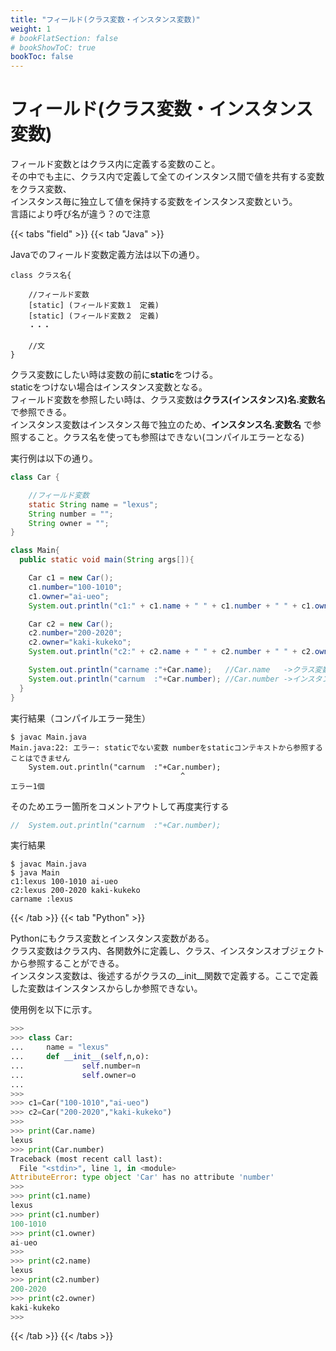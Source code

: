 ```yaml
---
title: "フィールド(クラス変数・インスタンス変数)"
weight: 1
# bookFlatSection: false
# bookShowToC: true
bookToc: false
---
```


# フィールド(クラス変数・インスタンス変数)

フィールド変数とはクラス内に定義する変数のこと。  
その中でも主に、クラス内で定義して全てのインスタンス間で値を共有する変数をクラス変数、  
インスタンス毎に独立して値を保持する変数をインスタンス変数という。  
言語により呼び名が違う？ので注意  

{{< tabs "field" >}}
{{< tab "Java" >}}

Javaでのフィールド変数定義方法は以下の通り。

```
class クラス名{

    //フィールド変数
    [static] (フィールド変数１　定義)
    [static] (フィールド変数２　定義)
    ・・・

    //文
}
```

クラス変数にしたい時は変数の前に**static**をつける。  
staticをつけない場合はインスタンス変数となる。  
フィールド変数を参照したい時は、クラス変数は**クラス(インスタンス)名.変数名**で参照できる。  
インスタンス変数はインスタンス毎で独立のため、**インスタンス名.変数名** で参照すること。クラス名を使っても参照はできない(コンパイルエラーとなる)  

実行例は以下の通り。  

```java
class Car {

    //フィールド変数
    static String name = "lexus";
    String number = "";
    String owner = "";
}

class Main{
  public static void main(String args[]){

    Car c1 = new Car();
    c1.number="100-1010";
    c1.owner="ai-ueo";
    System.out.println("c1:" + c1.name + " " + c1.number + " " + c1.owner);

    Car c2 = new Car();
    c2.number="200-2020";
    c2.owner="kaki-kukeko";
    System.out.println("c2:" + c2.name + " " + c2.number + " " + c2.owner);

    System.out.println("carname :"+Car.name);   //Car.name   ->クラス変数なのでクラス名.変数名で参照できる
    System.out.println("carnum  :"+Car.number); //Car.number ->インスタンス変数なのでクラス名からは参照できない(エラー)
  }
}
```

実行結果（コンパイルエラー発生）

```
$ javac Main.java
Main.java:22: エラー: staticでない変数 numberをstaticコンテキストから参照することはできません
    System.out.println("carnum  :"+Car.number); 
                                      ^
エラー1個
```

そのためエラー箇所をコメントアウトして再度実行する  

```java
//  System.out.println("carnum  :"+Car.number);
```

実行結果

```
$ javac Main.java
$ java Main
c1:lexus 100-1010 ai-ueo
c2:lexus 200-2020 kaki-kukeko
carname :lexus
```

{{< /tab >}}
{{< tab "Python" >}}

Pythonにもクラス変数とインスタンス変数がある。  
クラス変数はクラス内、各関数外に定義し、クラス、インスタンスオブジェクトから参照することができる。  
インスタンス変数は、後述するがクラスの__init__関数で定義する。ここで定義した変数はインスタンスからしか参照できない。  

使用例を以下に示す。  

```python
>>> 
>>> class Car:
...     name = "lexus"
...     def __init__(self,n,o):
...             self.number=n
...             self.owner=o
... 
>>> 
>>> c1=Car("100-1010","ai-ueo")
>>> c2=Car("200-2020","kaki-kukeko")
>>> 
>>> print(Car.name)
lexus
>>> print(Car.number)
Traceback (most recent call last):
  File "<stdin>", line 1, in <module>
AttributeError: type object 'Car' has no attribute 'number'
>>> 
>>> print(c1.name)
lexus
>>> print(c1.number)
100-1010
>>> print(c1.owner)
ai-ueo
>>> 
>>> print(c2.name)
lexus
>>> print(c2.number)
200-2020
>>> print(c2.owner)
kaki-kukeko
>>> 
```

{{< /tab >}}
{{< /tabs >}}

